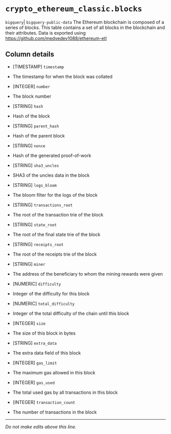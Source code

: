 # `crypto_ethereum_classic.blocks`
`bigquery`| `bigquery-public-data`
The Ethereum blockchain is composed of a series of blocks. This table contains a set of all blocks in the blockchain and their attributes.
Data is exported using https://github.com/medvedev1088/ethereum-etl

## Column details
* [TIMESTAMP] `timestamp`
 - The timestamp for when the block was collated
* [INTEGER]   `number`
 - The block number
* [STRING]    `hash`
 - Hash of the block
* [STRING]    `parent_hash`
 - Hash of the parent block
* [STRING]    `nonce`
 - Hash of the generated proof-of-work
* [STRING]    `sha3_uncles`
 - SHA3 of the uncles data in the block
* [STRING]    `logs_bloom`
 - The bloom filter for the logs of the block
* [STRING]    `transactions_root`
 - The root of the transaction trie of the block
* [STRING]    `state_root`
 - The root of the final state trie of the block
* [STRING]    `receipts_root`
 - The root of the receipts trie of the block
* [STRING]    `miner`
 - The address of the beneficiary to whom the mining rewards were given
* [NUMERIC]   `difficulty`
 - Integer of the difficulty for this block
* [NUMERIC]   `total_difficulty`
 - Integer of the total difficulty of the chain until this block
* [INTEGER]   `size`
 - The size of this block in bytes
* [STRING]    `extra_data`
 - The extra data field of this block
* [INTEGER]   `gas_limit`
 - The maximum gas allowed in this block
* [INTEGER]   `gas_used`
 - The total used gas by all transactions in this block
* [INTEGER]   `transaction_count`
 - The number of transactions in the block

-------------------------------------------------------------------------------
*Do not make edits above this line.*
